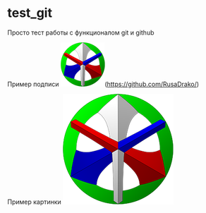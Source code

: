 # test_git
Просто тест работы c функционалом git и github

Пример подписи
![Logo](https://raw.githubusercontent.com/RusaDrako/test_git/master/logo_100.png "RusaDrako")(https://github.com/RusaDrako/)

Пример картинки
![Logo](https://raw.githubusercontent.com/RusaDrako/test_git/master/logo_250.png "RusaDrako")
